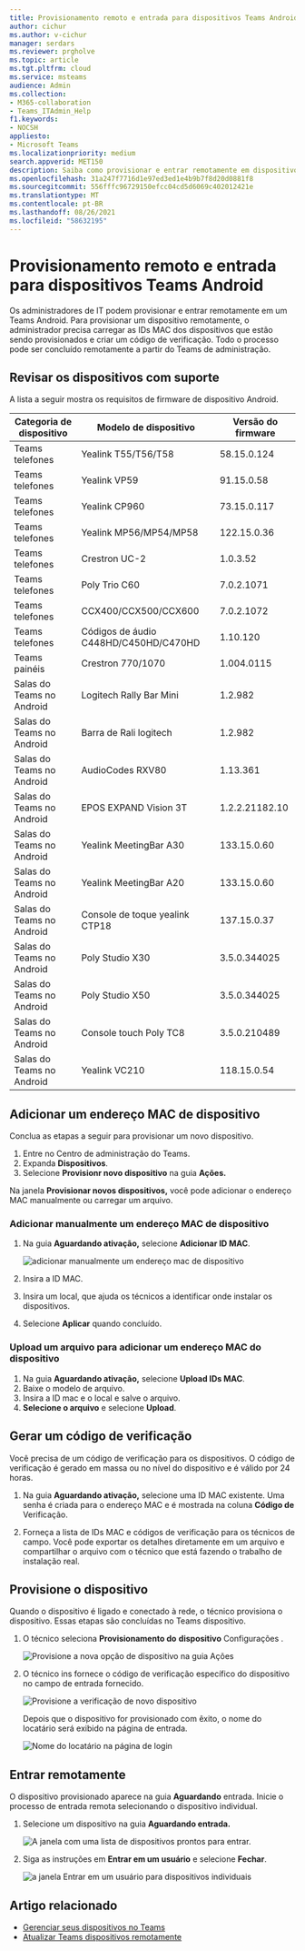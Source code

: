 ```yaml
---
title: Provisionamento remoto e entrada para dispositivos Teams Android
author: cichur
ms.author: v-cichur
manager: serdars
ms.reviewer: prgholve
ms.topic: article
ms.tgt.pltfrm: cloud
ms.service: msteams
audience: Admin
ms.collection:
- M365-collaboration
- Teams_ITAdmin_Help
f1.keywords:
- NOCSH
appliesto:
- Microsoft Teams
ms.localizationpriority: medium
search.appverid: MET150
description: Saiba como provisionar e entrar remotamente em dispositivos Teams Android
ms.openlocfilehash: 31a247f7716d1e97ed3ed1e4b9b7f8d20d0881f8
ms.sourcegitcommit: 556fffc96729150efcc04cd5d6069c402012421e
ms.translationtype: MT
ms.contentlocale: pt-BR
ms.lasthandoff: 08/26/2021
ms.locfileid: "58632195"
---
```

# <a name="remote-provisioning-and-sign-in-for-teams-android-devices"></a>Provisionamento remoto e entrada para dispositivos Teams Android

Os administradores de IT podem provisionar e entrar remotamente em um Teams Android. Para provisionar um dispositivo remotamente, o administrador precisa carregar as IDs MAC dos dispositivos que estão sendo provisionados e criar um código de verificação. Todo o processo pode ser concluído remotamente a partir do Teams de administração.

## <a name="review-the-supported-devices"></a>Revisar os dispositivos com suporte

A lista a seguir mostra os requisitos de firmware de dispositivo Android.

|Categoria de dispositivo|Modelo de dispositivo|Versão do firmware|
|-|-|-|
|Teams telefones|Yealink T55/T56/T58|58.15.0.124|
|Teams telefones|Yealink VP59|91.15.0.58|
|Teams telefones|Yealink CP960|73.15.0.117|
|Teams telefones|Yealink MP56/MP54/MP58|122.15.0.36|
|Teams telefones|Crestron UC-2|1.0.3.52|
|Teams telefones|  Poly Trio C60|  7.0.2.1071|
|Teams telefones|  CCX400/CCX500/CCX600    |7.0.2.1072|
|Teams telefones|  Códigos de áudio C448HD/C450HD/C470HD|   1.10.120|
|Teams painéis|  Crestron 770/1070|  1.004.0115|
|Salas do Teams no Android|Logitech Rally Bar Mini|1.2.982|
|Salas do Teams no Android|Barra de Rali logitech|1.2.982|
|Salas do Teams no Android|AudioCodes RXV80|1.13.361|
|Salas do Teams no Android|EPOS EXPAND Vision 3T|1.2.2.21182.10|
|Salas do Teams no Android|Yealink MeetingBar A30|133.15.0.60|
|Salas do Teams no Android|Yealink MeetingBar A20|133.15.0.60|
|Salas do Teams no Android|Console de toque yealink CTP18|137.15.0.37|
|Salas do Teams no Android|Poly Studio X30|3.5.0.344025|
|Salas do Teams no Android|Poly Studio X50|3.5.0.344025|
|Salas do Teams no Android|Console touch Poly TC8 |3.5.0.210489|
|Salas do Teams no Android|Yealink VC210|118.15.0.54|

## <a name="add-a-device-mac-address"></a>Adicionar um endereço MAC de dispositivo

Conclua as etapas a seguir para provisionar um novo dispositivo.

1. Entre no Centro de administração do Teams.
2. Expanda **Dispositivos**.
3. Selecione **Provisionr novo dispositivo** na guia **Ações.**

Na janela **Provisionar novos dispositivos,** você pode adicionar o endereço MAC manualmente ou carregar um arquivo.

### <a name="manually-add-a-device-mac-address"></a>Adicionar manualmente um endereço MAC de dispositivo

1. Na guia **Aguardando ativação,** selecione **Adicionar ID MAC**.

   ![adicionar manualmente um endereço mac de dispositivo](../media/remote-provision-6.png)

1. Insira a ID MAC.
1. Insira um local, que ajuda os técnicos a identificar onde instalar os dispositivos.
1. Selecione **Aplicar** quando concluído.

### <a name="upload-a-file-to-add-a-device-mac-address"></a>Upload um arquivo para adicionar um endereço MAC do dispositivo

1. Na guia **Aguardando ativação,** selecione **Upload IDs MAC**.
2. Baixe o modelo de arquivo.
3. Insira a ID mac e o local e salve o arquivo.
4. **Selecione o arquivo** e selecione **Upload**.

## <a name="generate-a-verification-code"></a>Gerar um código de verificação

Você precisa de um código de verificação para os dispositivos. O código de verificação é gerado em massa ou no nível do dispositivo e é válido por 24 horas.

1. Na guia **Aguardando ativação,** selecione uma ID MAC existente.
   Uma senha é criada para o endereço MAC e é mostrada na coluna **Código de** Verificação.

2. Forneça a lista de IDs MAC e códigos de verificação para os técnicos de campo. Você pode exportar os detalhes diretamente em um arquivo e compartilhar o arquivo com o técnico que está fazendo o trabalho de instalação real.

## <a name="provision-the-device"></a>Provisione o dispositivo

Quando o dispositivo é ligado e conectado à rede, o técnico provisiona o dispositivo. Essas etapas são concluídas no Teams dispositivo.

1. O técnico seleciona **Provisionamento do** **dispositivo** Configurações .  

   ![Provisione a nova opção de dispositivo na guia Ações](../media/provision-device1.png)
  
2. O técnico ins fornece o código de verificação específico do dispositivo no campo de entrada fornecido.

   ![Provisione a verificação de novo dispositivo](../media/provision-device-verification1.png)

   Depois que o dispositivo for provisionado com êxito, o nome do locatário será exibido na página de entrada.

   ![Nome do locatário na página de login](../media/provision-code.png)

## <a name="sign-in-remotely"></a>Entrar remotamente

O dispositivo provisionado aparece na guia **Aguardando** entrada. Inicie o processo de entrada remota selecionando o dispositivo individual.

1. Selecione um dispositivo na guia **Aguardando entrada.**

   ![A janela com uma lista de dispositivos prontos para entrar.](../media/remote-device1.png)

2. Siga as instruções em **Entrar em um usuário** e selecione **Fechar**.

   ![a janela Entrar em um usuário para dispositivos individuais](../media/sign-in-user.png)

## <a name="related-article"></a>Artigo relacionado

- [Gerenciar seus dispositivos no Teams](device-management.md)
- [Atualizar Teams dispositivos remotamente](remote-update.md)
